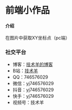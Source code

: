 # 前端小作品

#### 介绍
在图片中获取XY坐标点（pc端）

### 社交平台
- 博客：[技术羊的博客](http://www.jishuyang.com)
- B站：[技术羊](https://space.bilibili.com/494729228)
- QQ：746576029
- 微信：yj746576029
- 抖音：yj746576029
- 快手：yj746576029
- 视频号：技术羊